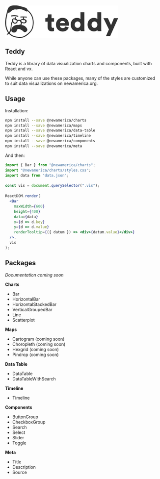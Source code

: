 ![Teddy Logo](./assets/teddy.png)

## Teddy

Teddy is a library of data visualization charts and components, built with React and vx.

While anyone can use these packages, many of the styles are customized to suit data visualizations on newamerica.org.

## Usage

Installation:

```bash
npm install --save @newamerica/charts
npm install --save @newamerica/maps
npm install --save @newamerica/data-table
npm install --save @newamerica/timeline
npm install --save @newamerica/components
npm install --save @newamerica/meta
```

And then:

```jsx
import { Bar } from "@newamerica/charts";
import "@newamerica/charts/styles.css";
import data from "data.json";

const vis = document.querySelector(".vis");

ReactDOM.render(
  <Bar
    maxWidth={600}
    height={400}
    data={data}
    x={d => d.key}
    y={d => d.value}
    renderTooltip={({ datum }) => <div>{datum.value}</div>}
  />,
  vis
);
```

## Packages

_Documentation coming soon_

**Charts**

- Bar
- HorizontalBar
- HorizontalStackedBar
- VerticalGroupedBar
- Line
- Scatterplot

**Maps**

- Cartogram (coming soon)
- Choropleth (coming soon)
- Hexgrid (coming soon)
- Pindrop (coming soon)

**Data Table**

- DataTable
- DataTableWithSearch

**Timeline**

- Timeline

**Components**

- ButtonGroup
- CheckboxGroup
- Search
- Select
- Slider
- Toggle

**Meta**

- Title
- Description
- Source
